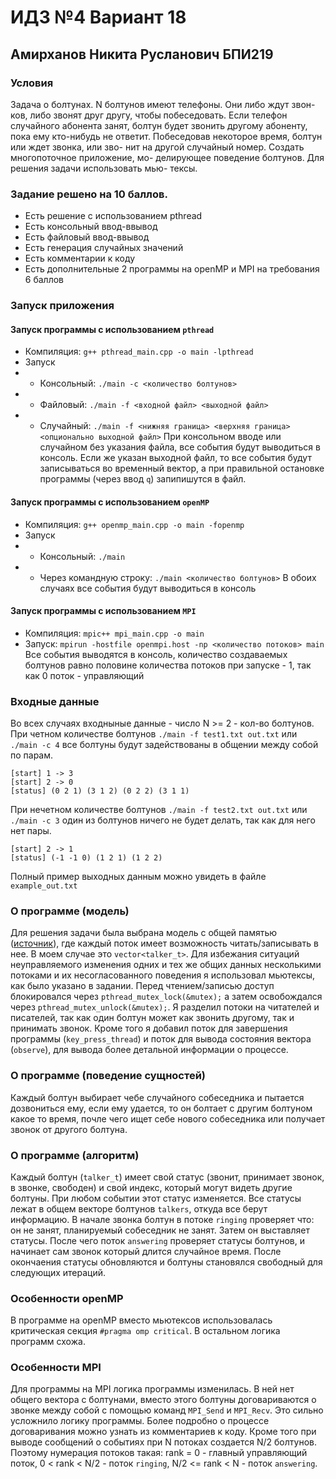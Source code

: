 # ИДЗ №4 Вариант 18
## Амирханов Никита Русланович БПИ219

### Условия
Задача о болтунах. N болтунов имеют телефоны. Они либо ждут звон-
ков, либо звонят друг другу, чтобы побеседовать. Если телефон случайного
абонента занят, болтун будет звонить другому абоненту, пока ему кто-нибудь
не ответит. Побеседовав некоторое время, болтун или ждет звонка, или зво-
нит на другой случайный номер. Создать многопоточное приложение, мо-
делирующее поведение болтунов. Для решения задачи использовать мью-
тексы.

### Задание решено на 10 баллов.
 - Есть решение с использованием pthread
 - Есть консольный ввод-ввывод
 - Есть файловый ввод-ввывод
 - Есть генерация случайных значений
 - Есть комментарии к коду
 - Есть дополнительные 2 программы на openMP и MPI на требования 6 баллов


### Запуск приложения
#### Запуск программы с использованием `pthread`
 - Компиляция: `g++ pthread_main.cpp -o main -lpthread`
 - Запуск
 - - Консольный: `./main -c <количество болтунов>`
 - - Файловый: `./main -f <входной файл> <выходной файл>`
 - - Случайный: `./main -f <нижняя граница> <верхняя граница> <опционально выходной файл>`
При консольном вводе или случайном без указания файла, все события будут выводиться в консоль. Если же указан выходной файл, то все события будут записываться во временный вектор, а при правильной остановке программы (через ввод `q`) запипишутся в файл.
#### Запуск программы с использованием `openMP`
 - Компиляция: `g++ openmp_main.cpp -o main -fopenmp`
 - Запуск
 - - Консольный: `./main`
 - - Через командную строку: `./main <количество болтунов>`
В обоих случаях все события будут выводиться в консоль
#### Запуск программы с использованием `MPI`
 - Компиляция: `mpic++ mpi_main.cpp -o main`
 - Запуск: `mpirun -hostfile openmpi.host -np <количество потоков> main` 
Все события выводятся в консоль, количество создаваемых болтунов равно половине количества потоков при запуске - 1, так как 0 поток - управляющий

### Входные данные
Во всех случаях входныные данные - число N >= 2 - кол-во болтунов.
При четном количестве болтунов `./main -f test1.txt out.txt` или `./main -c 4` все болтуны будут задействованы в общении между собой по парам.
```
[start] 1 -> 3
[start] 2 -> 0
[status] (0 2 1) (3 1 2) (0 2 2) (3 1 1)
```
При нечетном количестве болтунов `./main -f test2.txt out.txt` или `./main -c 3` один из болтунов ничего не будет делать, так как для него нет пары.
```
[start] 2 -> 1
[status] (-1 -1 0) (1 2 1) (1 2 2)
```
Полный пример выходных данным можно увидеть в файле `example_out.txt`


### О программе (модель)
Для решения задачи была выбрана модель с общей памятью ([источник](http://www.ccas.ru/paral/prog/models.html)), где каждый поток имеет возможность читать/записывать в нее. В моем случае это `vector<talker_t>`. Для избежания ситуаций неуправляемого изменения одних и тех же общих данных несколькими потоками и их несогласованного поведения я использовал мьютексы, как было указано в задании. Перед чтением/записью доступ блокировался через `pthread_mutex_lock(&mutex);` а затем освобождался через `pthread_mutex_unlock(&mutex);`. Я разделил потоки на читателей и писателей, так как один болтун может как звонить другому, так и принимать звонок. Кроме того я добавил поток для завершения программы (`key_press_thread`) и поток для вывода состояния вектора (`observe`), для вывода более детальной информации о процессе.


### О программе (поведение сущностей)
Каждый болтун выбирает чебе случайного собеседника и пытается дозвониться ему, если ему удается, то он болтает с другим болтуном какое то время, почле чего ищет себе нового собеседника или получает звонок от другого болтуна.

### О программе (алгоритм)
Каждый болтун (`talker_t`) имеет свой статус (звонит, принимает звонок, в звонке, свободен) и свой индекс, который могут видеть другие болтуны. При любом событии этот статус изменяется. Все статусы лежат в общем векторе болтунов `talkers`, откуда все берут информацию. В начале звонка болтун в потоке `ringing` проверяет что: он не занят, планируемый собеседник не занят. Затем он выставляет статусы. После чего поток `answering` проверяет статусы болтунов, и начинает сам звонок который длится случайное время. После окончаения статусы обновляются и болтуны становялся свободный для следующих итераций.

### Особенности openMP
В программе на openMP вместо мьютексов использовалась критическая секция `#pragma omp critical`. В остальном логика программ схожа.

### Особенности MPI
Для программы на MPI логика программы изменилась. В ней нет общего вектора с болтунами, вместо этого болтуны договариваются о звонке между собой с помощью команд `MPI_Send` и `MPI_Recv`. Это сильно усложнило логику программы. Более подробно о процессе договаривания можно узнать из комментариев к коду. Кроме того при выводе сообщений о событиях при N потоках создается N/2 болтунов. Поэтому нумерация потоков такая: rank = 0 - главный управляющий поток, 0 < rank < N/2 - поток `ringing`, N/2 <= rank < N - поток `answering`.
